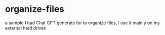 # organize-files
 a sample I had Chat GPT generate for to organize files, I use it mainly on my external hard drives
